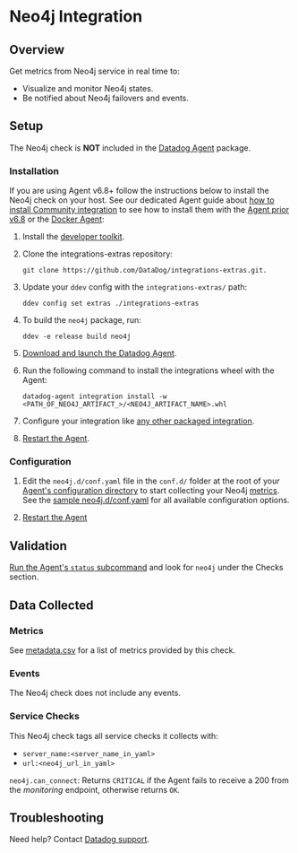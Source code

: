 # Neo4j Integration

## Overview

Get metrics from Neo4j service in real time to:

* Visualize and monitor Neo4j states.
* Be notified about Neo4j failovers and events.

## Setup

The Neo4j check is **NOT** included in the [Datadog Agent][1] package.

### Installation

If you are using Agent v6.8+ follow the instructions below to install the Neo4j check on your host. See our dedicated Agent guide about [how to install Community integration](https://docs.datadoghq.com/agent/guide/community-integrations-installation-with-docker-agent/) to see how to install them with the [Agent prior v6.8](https://docs.datadoghq.com/agent/guide/community-integrations-installation-with-docker-agent/?tab=agentpriorto68) or the [Docker Agent](https://docs.datadoghq.com/agent/guide/community-integrations-installation-with-docker-agent/?tab=docker):

1. Install the [developer toolkit](https://docs.datadoghq.com/developers/integrations/new_check_howto/#developer-toolkit).
2. Clone the integrations-extras repository:

    ```
    git clone https://github.com/DataDog/integrations-extras.git.
    ```

3. Update your `ddev` config with the `integrations-extras/` path:

    ```
    ddev config set extras ./integrations-extras
    ```

4. To build the `neo4j` package, run:

    ```
    ddev -e release build neo4j
    ```

5. [Download and launch the Datadog Agent](https://app.datadoghq.com/account/settings#agent).
6. Run the following command to install the integrations wheel with the Agent:

    ```
    datadog-agent integration install -w <PATH_OF_NEO4J_ARTIFACT_>/<NEO4J_ARTIFACT_NAME>.whl
    ```

7. Configure your integration like [any other packaged integration](https://docs.datadoghq.com/getting_started/integrations).
8. [Restart the Agent](https://docs.datadoghq.com/agent/guide/agent-commands/?tab=agentv6#restart-the-agent).

### Configuration

1. Edit the `neo4j.d/conf.yaml` file in the `conf.d/` folder at the root of your [Agent's configuration directory](https://docs.datadoghq.com/agent/guide/agent-configuration-files/?tab=agentv6#agent-configuration-directory) to start collecting your Neo4j [metrics](#metric-collection).
  See the [sample neo4j.d/conf.yaml](https://github.com/DataDog/integrations-extras/blob/master/neo4j/datadog_checks/neo4j/data/conf.yaml.example) for all available configuration options.

2. [Restart the Agent](https://docs.datadoghq.com/agent/guide/agent-commands/?tab=agentv6#start-stop-and-restart-the-agent)

## Validation

[Run the Agent's `status` subcommand][4] and look for `neo4j` under the Checks section.

## Data Collected
### Metrics
See [metadata.csv][5] for a list of metrics provided by this check.

### Events
The Neo4j check does not include any events.

### Service Checks
This Neo4j check tags all service checks it collects with:

  * `server_name:<server_name_in_yaml>`
  * `url:<neo4j_url_in_yaml>`

`neo4j.can_connect`:
Returns `CRITICAL` if the Agent fails to receive a 200 from the _monitoring_ endpoint, otherwise returns `OK`.

## Troubleshooting
Need help? Contact [Datadog support][6].

[1]: https://app.datadoghq.com/account/settings#agent
[2]: https://github.com/DataDog/integrations-extras/blob/master/neo4j/datadog_checks/neo4j/data/conf.yaml.example
[3]: https://docs.datadoghq.com/agent/faq/agent-commands/#start-stop-restart-the-agent
[4]: https://docs.datadoghq.com/agent/guide/agent-commands/?tab=agentv6#service-status
[5]: https://github.com/DataDog/integrations-extras/blob/master/neo4j/metadata.csv
[6]: http://docs.datadoghq.com/help/
[7]: https://docs.datadoghq.com/developers/integrations/new_check_howto/#developer-toolkit
[8]: https://github.com/DataDog/integrations-extras/blob/master/neo4j/datadog_checks/neo4j/neo4j.py
